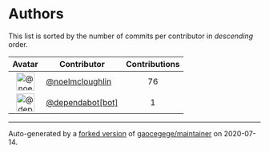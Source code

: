 # Authors

This list is sorted by the number of commits per contributor in _descending_ order.

Avatar|Contributor|Contributions
:-:|---|:-:
<img class='float-left rounded-1' src='https://avatars1.githubusercontent.com/u/13322818?v=4' width='36' height='36' alt='@noelmcloughlin'>|[@noelmcloughlin](https://github.com/noelmcloughlin)|76
<img class='float-left rounded-1' src='https://avatars0.githubusercontent.com/in/29110?v=4' width='36' height='36' alt='@dependabot[bot]'>|[@dependabot[bot]](https://github.com/apps/dependabot)|1

---

Auto-generated by a [forked version](https://github.com/myii/maintainer) of [gaocegege/maintainer](https://github.com/gaocegege/maintainer) on 2020-07-14.
